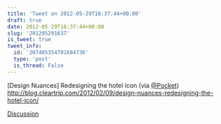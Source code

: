 ```yaml
---
title: 'Tweet on 2012-05-29T16:37:44+00:00'
draft: true
date: 2012-05-29T16:37:44+00:00
slug: '201205291637'
is_tweet: true
tweet_info:
  id: '207405354701684736'
  type: 'post'
  is_thread: False
---
```




[Design Nuances] Redesigning the hotel icon (via [@Pocket](https://x.com/Pocket)) <http://blog.cleartrip.com/2012/02/09/design-nuances-redesigning-the-hotel-icon/>

[Discussion](https://x.com/sytelus/status/207405354701684736)
